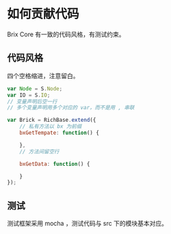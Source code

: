 # 如何贡献代码

Brix Core 有一致的代码风格，有测试约束。

## 代码风格

四个空格缩进，注意留白。

```js
var Node = S.Node;
var IO = S.IO;
// 变量声明后空一行
// 多个变量声明用多个对应的 var，而不是用 , 串联

var Brick = RichBase.extend({
    // 私有方法以 bx 为前缀
    bxGetTempate: function() {

    },
    // 方法间留空行

    bxGetData: function() {

    }
});
```

## 测试

测试框架采用 mocha ，测试代码与 src 下的模块基本对应。